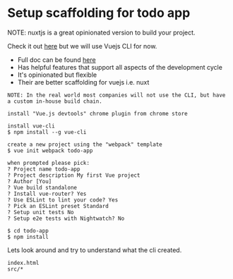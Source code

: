 # Setup scaffolding for todo app

NOTE: nuxtjs is a great opinionated version to build your project.

Check it out [here](https://nuxtjs.org/) but we will use Vuejs CLI for now.

- Full doc can be found [here](https://vuejs.org/v2/guide/installation.html)
- Has helpful features that support all aspects of the development cycle
- It's opinionated but flexible
- Their are better scaffolding for vuejs i.e. nuxt

`NOTE: In the real world most companies will not use the CLI,
but have a custom in-house build chain.`

```
install "Vue.js devtools" chrome plugin from chrome store
```

```
install vue-cli
$ npm install --g vue-cli

create a new project using the "webpack" template
$ vue init webpack todo-app

when prompted please pick:
? Project name todo-app
? Project description My first Vue project
? Author [You]
? Vue build standalone
? Install vue-router? Yes
? Use ESLint to lint your code? Yes
? Pick an ESLint preset Standard
? Setup unit tests No
? Setup e2e tests with Nightwatch? No

$ cd todo-app
$ npm install
```

Lets look around and try to understand what the cli created.

```
index.html
src/*
```
